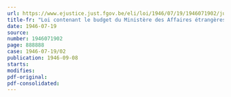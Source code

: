 ```yaml
---
url: https://www.ejustice.just.fgov.be/eli/loi/1946/07/19/1946071902/justel
title-fr: "Loi contenant le budget du Ministère des Affaires étrangères et du Commerce extérieur pour l'exercice 1946"
date: 1946-07-19
source:
number: 1946071902
page: 888888
case: 1946-07-19/02
publication: 1946-09-08
starts:
modifies:
pdf-original:
pdf-consolidated:
---
```


